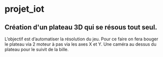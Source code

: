 # projet_iot
## Création d'un plateau 3D qui se résous tout seul.

L’objectif est d’automatiser la résolution du jeu.
Pour ce faire on fera bouger le plateau via 2 moteur à pas via les axes X et Y.
Une caméra au dessus du plateau pour le suivit de la bille.

